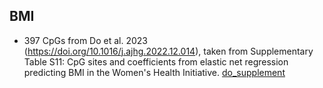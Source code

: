## BMI 
* 397 CpGs from Do et al. 2023 (https://doi.org/10.1016/j.ajhg.2022.12.014), taken from Supplementary Table S11: CpG sites and coefficients from elastic net regression predicting BMI in the Women's Health Initiative. [do_supplement](sources/do_supplement.xlsx)
